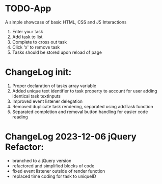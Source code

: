 # TODO-App
A simple showcase of basic HTML, CSS and JS Interactions

1. Enter your task
2. Add task to list
3. Complete to cross out task
4. Click 'x' to remove task
5. Tasks should be stored upon reload of page


# ChangeLog init:
1. Proper declaration of tasks array variable
2. Added unique text identifier to task property to account for user adding identical task textInputs
3. Improved event listener delegation
4. Removed duplicate task rendering, separated using addTask function
5. Separated completion and removal button handling for easier code reading

# ChangeLog 2023-12-06 jQuery Refactor:
- branched to a jQuery version
- refactored and simplified blocks of code
- fixed event listener outside of render function
- replaced time coding for task to uniqueID